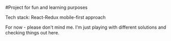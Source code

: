 #Project for fun and learning purposes

Tech stack: React-Redux
mobile-first approach

For now - please don't mind me.
I'm just playing with different solutions and checking things out here.
